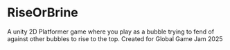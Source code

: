 # RiseOrBrine
A unity 2D Platformer game where you play as a bubble trying to fend of against other bubbles to rise to the top. Created for Global Game Jam 2025
